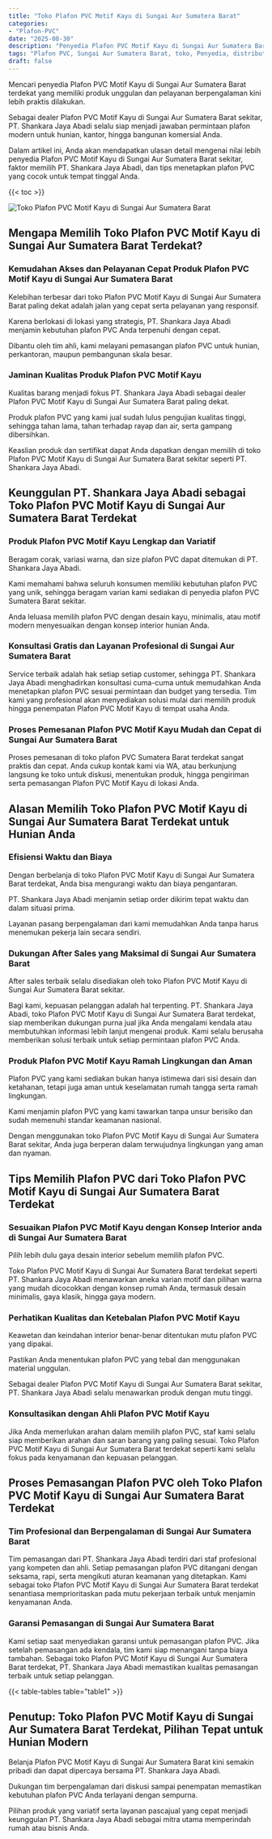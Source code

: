 ```yaml
---
title: "Toko Plafon PVC Motif Kayu di Sungai Aur Sumatera Barat"
categories: 
- "Plafon-PVC"
date: "2025-08-30"
description: "Penyedia Plafon PVC Motif Kayu di Sungai Aur Sumatera Barat untuk tempat tinggal, kantor, dan gerai. Plafon terbaik, beragam motif, variasi warna modern, dengan jasa instalasi ditangani oleh tim profesional serta garansi resmi!|Servis penjualan Plafon PVC Motif Kayu di Sungai Aur Sumatera Barat untuk keperluan hunian, office, atau ritel, dengan material berkualitas dan instalasi oleh teknisi ahli dan kepastian resmi.|Alternatif Plafon PVC Motif Kayu di Sungai Aur Sumatera Barat yang terbukti bagi tempat tinggal, kantor, dan gerai, bersama material unggulan dan instalasi dikerjakan oleh tenaga ahli profesional dan kepastian resmi.|Penyediaan Plafon PVC Motif Kayu di Sungai Aur Sumatera Barat bagi tempat tinggal, perkantoran, dan gerai, beserta produk unggulan dan instalasi oleh tim profesional, lengkap dengan kepastian resmi.}"
tags: "Plafon PVC, Sungai Aur Sumatera Barat, toko, Penyedia, distributor"
draft: false
---
```


Mencari penyedia Plafon PVC Motif Kayu di Sungai Aur Sumatera Barat terdekat yang memiliki produk unggulan dan pelayanan berpengalaman kini lebih praktis dilakukan.

Sebagai dealer Plafon PVC Motif Kayu di Sungai Aur Sumatera Barat sekitar, PT. Shankara Jaya Abadi selalu siap menjadi jawaban permintaan plafon modern untuk hunian, kantor, hingga bangunan komersial Anda.

Dalam artikel ini, Anda akan mendapatkan ulasan detail mengenai nilai lebih penyedia Plafon PVC Motif Kayu di Sungai Aur Sumatera Barat sekitar, faktor memilih PT. Shankara Jaya Abadi, dan tips menetapkan plafon PVC yang cocok untuk tempat tinggal Anda.

{{< toc >}}

![Toko Plafon PVC Motif Kayu di Sungai Aur Sumatera Barat](/images/Plafon-PVC/Toko-Plafon-PVC-Motif-Kayu-di-Sungai-Aur-Sumatera-Barat.png)


## Mengapa Memilih Toko Plafon PVC Motif Kayu di Sungai Aur Sumatera Barat Terdekat?

### Kemudahan Akses dan Pelayanan Cepat Produk Plafon PVC Motif Kayu di Sungai Aur Sumatera Barat

Kelebihan terbesar dari toko Plafon PVC Motif Kayu di Sungai Aur Sumatera Barat paling dekat adalah jalan yang cepat serta pelayanan yang responsif.

Karena berlokasi di lokasi yang strategis, PT. Shankara Jaya Abadi menjamin kebutuhan plafon PVC Anda terpenuhi dengan cepat.

Dibantu oleh tim ahli, kami melayani pemasangan plafon PVC untuk hunian, perkantoran, maupun pembangunan skala besar.

### Jaminan Kualitas Produk Plafon PVC Motif Kayu

Kualitas barang menjadi fokus PT. Shankara Jaya Abadi sebagai dealer Plafon PVC Motif Kayu di Sungai Aur Sumatera Barat paling dekat.

Produk plafon PVC yang kami jual sudah lulus pengujian kualitas tinggi, sehingga tahan lama, tahan terhadap rayap dan air, serta gampang dibersihkan.

Keaslian produk dan sertifikat dapat Anda dapatkan dengan memilih di toko Plafon PVC Motif Kayu di Sungai Aur Sumatera Barat sekitar seperti PT. Shankara Jaya Abadi.

## Keunggulan PT. Shankara Jaya Abadi sebagai Toko Plafon PVC Motif Kayu di Sungai Aur Sumatera Barat Terdekat

### Produk Plafon PVC Motif Kayu Lengkap dan Variatif

Beragam corak, variasi warna, dan size plafon PVC dapat ditemukan di PT. Shankara Jaya Abadi.

Kami memahami bahwa seluruh konsumen memiliki kebutuhan plafon PVC yang unik, sehingga beragam varian kami sediakan di penyedia plafon PVC Sumatera Barat sekitar.

Anda leluasa memilih plafon PVC dengan desain kayu, minimalis, atau motif modern menyesuaikan dengan konsep interior hunian Anda.

### Konsultasi Gratis dan Layanan Profesional di Sungai Aur Sumatera Barat

Service terbaik adalah hak setiap setiap customer, sehingga PT. Shankara Jaya Abadi menghadirkan konsultasi cuma-cuma untuk memudahkan Anda menetapkan plafon PVC sesuai permintaan dan budget yang tersedia. Tim kami yang profesional akan menyediakan solusi mulai dari memilih produk hingga penempatan Plafon PVC Motif Kayu di tempat usaha Anda.

### Proses Pemesanan Plafon PVC Motif Kayu Mudah dan Cepat di Sungai Aur Sumatera Barat

Proses pemesanan di toko plafon PVC Sumatera Barat terdekat sangat praktis dan cepat. Anda cukup kontak kami via WA, atau berkunjung langsung ke toko untuk diskusi, menentukan produk, hingga pengiriman serta pemasangan Plafon PVC Motif Kayu di lokasi Anda.

## Alasan Memilih Toko Plafon PVC Motif Kayu di Sungai Aur Sumatera Barat Terdekat untuk Hunian Anda

### Efisiensi Waktu dan Biaya

Dengan berbelanja di toko Plafon PVC Motif Kayu di Sungai Aur Sumatera Barat terdekat, Anda bisa mengurangi waktu dan biaya pengantaran.

PT. Shankara Jaya Abadi menjamin setiap order dikirim tepat waktu dan dalam situasi prima.

Layanan pasang berpengalaman dari kami memudahkan Anda tanpa harus menemukan pekerja lain secara sendiri.

### Dukungan After Sales yang Maksimal di Sungai Aur Sumatera Barat

After sales terbaik selalu disediakan oleh toko Plafon PVC Motif Kayu di Sungai Aur Sumatera Barat sekitar.

Bagi kami, kepuasan pelanggan adalah hal terpenting. PT. Shankara Jaya Abadi, toko Plafon PVC Motif Kayu di Sungai Aur Sumatera Barat terdekat, siap memberikan dukungan purna jual jika Anda mengalami kendala atau membutuhkan informasi lebih lanjut mengenai produk. Kami selalu berusaha memberikan solusi terbaik untuk setiap permintaan plafon PVC Anda.

### Produk Plafon PVC Motif Kayu Ramah Lingkungan dan Aman

Plafon PVC yang kami sediakan bukan hanya istimewa dari sisi desain dan ketahanan, tetapi juga aman untuk keselamatan rumah tangga serta ramah lingkungan.

Kami menjamin plafon PVC yang kami tawarkan tanpa unsur berisiko dan sudah memenuhi standar keamanan nasional.

Dengan menggunakan toko Plafon PVC Motif Kayu di Sungai Aur Sumatera Barat sekitar, Anda juga berperan dalam terwujudnya lingkungan yang aman dan nyaman.

## Tips Memilih Plafon PVC dari Toko Plafon PVC Motif Kayu di Sungai Aur Sumatera Barat Terdekat

### Sesuaikan Plafon PVC Motif Kayu dengan Konsep Interior anda di Sungai Aur Sumatera Barat

Pilih lebih dulu gaya desain interior sebelum memilih plafon PVC.

Toko Plafon PVC Motif Kayu di Sungai Aur Sumatera Barat terdekat seperti PT. Shankara Jaya Abadi menawarkan aneka varian motif dan pilihan warna yang mudah dicocokkan dengan konsep rumah Anda, termasuk desain minimalis, gaya klasik, hingga gaya modern.

### Perhatikan Kualitas dan Ketebalan Plafon PVC Motif Kayu

Keawetan dan keindahan interior benar-benar ditentukan mutu plafon PVC yang dipakai.

Pastikan Anda menentukan plafon PVC yang tebal dan menggunakan material unggulan.

Sebagai dealer Plafon PVC Motif Kayu di Sungai Aur Sumatera Barat sekitar, PT. Shankara Jaya Abadi selalu menawarkan produk dengan mutu tinggi.

### Konsultasikan dengan Ahli Plafon PVC Motif Kayu

Jika Anda memerlukan arahan dalam memilih plafon PVC, staf kami selalu siap memberikan arahan dan saran barang yang paling sesuai. Toko Plafon PVC Motif Kayu di Sungai Aur Sumatera Barat terdekat seperti kami selalu fokus pada kenyamanan dan kepuasan pelanggan.

## Proses Pemasangan Plafon PVC oleh Toko Plafon PVC Motif Kayu di Sungai Aur Sumatera Barat Terdekat

### Tim Profesional dan Berpengalaman di Sungai Aur Sumatera Barat

Tim pemasangan dari PT. Shankara Jaya Abadi terdiri dari staf profesional yang kompeten dan ahli. Setiap pemasangan plafon PVC ditangani dengan seksama, rapi, serta mengikuti aturan keamanan yang ditetapkan. Kami sebagai toko Plafon PVC Motif Kayu di Sungai Aur Sumatera Barat terdekat senantiasa memprioritaskan pada mutu pekerjaan terbaik untuk menjamin kenyamanan Anda.

### Garansi Pemasangan di Sungai Aur Sumatera Barat

Kami setiap saat menyediakan garansi untuk pemasangan plafon PVC. Jika setelah pemasangan ada kendala, tim kami siap menangani tanpa biaya tambahan. Sebagai toko Plafon PVC Motif Kayu di Sungai Aur Sumatera Barat terdekat, PT. Shankara Jaya Abadi memastikan kualitas pemasangan terbaik untuk setiap pelanggan.

{{< table-tables table="table1" >}}

## Penutup: Toko Plafon PVC Motif Kayu di Sungai Aur Sumatera Barat Terdekat, Pilihan Tepat untuk Hunian Modern

Belanja Plafon PVC Motif Kayu di Sungai Aur Sumatera Barat kini semakin pribadi dan dapat dipercaya bersama PT. Shankara Jaya Abadi.

Dukungan tim berpengalaman dari diskusi sampai penempatan memastikan kebutuhan plafon PVC Anda terlayani dengan sempurna.

Pilihan produk yang variatif serta layanan pascajual yang cepat menjadi keunggulan PT. Shankara Jaya Abadi sebagai mitra utama memperindah rumah atau bisnis Anda.
